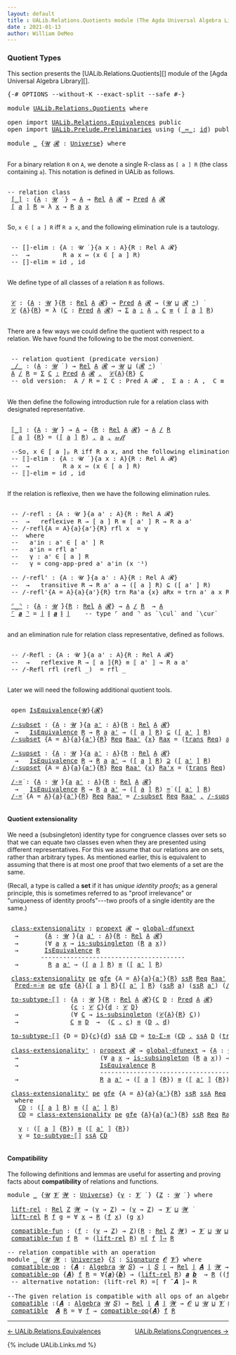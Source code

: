 ```yaml
---
layout: default
title : UALib.Relations.Quotients module (The Agda Universal Algebra Library)
date : 2021-01-13
author: William DeMeo
---
```


### <a id="quotient-types">Quotient Types</a>

This section presents the [UALib.Relations.Quotients][] module of the [Agda Universal Algebra Library][].

<pre class="Agda">
<a id="311" class="Symbol">{-#</a> <a id="315" class="Keyword">OPTIONS</a> <a id="323" class="Pragma">--without-K</a> <a id="335" class="Pragma">--exact-split</a> <a id="349" class="Pragma">--safe</a> <a id="356" class="Symbol">#-}</a>

<a id="361" class="Keyword">module</a> <a id="368" href="UALib.Relations.Quotients.html" class="Module">UALib.Relations.Quotients</a> <a id="394" class="Keyword">where</a>

<a id="401" class="Keyword">open</a> <a id="406" class="Keyword">import</a> <a id="413" href="UALib.Relations.Equivalences.html" class="Module">UALib.Relations.Equivalences</a> <a id="442" class="Keyword">public</a>
<a id="449" class="Keyword">open</a> <a id="454" class="Keyword">import</a> <a id="461" href="UALib.Prelude.Preliminaries.html" class="Module">UALib.Prelude.Preliminaries</a> <a id="489" class="Keyword">using</a> <a id="495" class="Symbol">(</a><a id="496" href="MGS-MLTT.html#7080" class="Function Operator">_⇔_</a><a id="499" class="Symbol">;</a> <a id="501" href="MGS-MLTT.html#3744" class="Function">id</a><a id="503" class="Symbol">)</a> <a id="505" class="Keyword">public</a>

<a id="513" class="Keyword">module</a> <a id="520" href="UALib.Relations.Quotients.html#520" class="Module">_</a> <a id="522" class="Symbol">{</a><a id="523" href="UALib.Relations.Quotients.html#523" class="Bound">𝓤</a> <a id="525" href="UALib.Relations.Quotients.html#525" class="Bound">𝓡</a> <a id="527" class="Symbol">:</a> <a id="529" href="universes.html#551" class="Postulate">Universe</a><a id="537" class="Symbol">}</a> <a id="539" class="Keyword">where</a>

</pre>

For a binary relation `R` on `A`, we denote a single R-class as `[ a ] R` (the class containing `a`). This notation is defined in UALib as follows.

<pre class="Agda">

<a id="721" class="Comment">-- relation class</a>
 <a id="740" href="UALib.Relations.Quotients.html#740" class="Function Operator">[_]</a> <a id="744" class="Symbol">:</a> <a id="746" class="Symbol">{</a><a id="747" href="UALib.Relations.Quotients.html#747" class="Bound">A</a> <a id="749" class="Symbol">:</a> <a id="751" href="UALib.Relations.Quotients.html#523" class="Bound">𝓤</a> <a id="753" href="universes.html#758" class="Function Operator">̇</a> <a id="755" class="Symbol">}</a> <a id="757" class="Symbol">→</a> <a id="759" href="UALib.Relations.Quotients.html#747" class="Bound">A</a> <a id="761" class="Symbol">→</a> <a id="763" href="UALib.Relations.Binary.html#1487" class="Function">Rel</a> <a id="767" href="UALib.Relations.Quotients.html#747" class="Bound">A</a> <a id="769" href="UALib.Relations.Quotients.html#525" class="Bound">𝓡</a> <a id="771" class="Symbol">→</a> <a id="773" href="UALib.Relations.Unary.html#1066" class="Function">Pred</a> <a id="778" href="UALib.Relations.Quotients.html#747" class="Bound">A</a> <a id="780" href="UALib.Relations.Quotients.html#525" class="Bound">𝓡</a>
 <a id="783" href="UALib.Relations.Quotients.html#740" class="Function Operator">[</a> <a id="785" href="UALib.Relations.Quotients.html#785" class="Bound">a</a> <a id="787" href="UALib.Relations.Quotients.html#740" class="Function Operator">]</a> <a id="789" href="UALib.Relations.Quotients.html#789" class="Bound">R</a> <a id="791" class="Symbol">=</a> <a id="793" class="Symbol">λ</a> <a id="795" href="UALib.Relations.Quotients.html#795" class="Bound">x</a> <a id="797" class="Symbol">→</a> <a id="799" href="UALib.Relations.Quotients.html#789" class="Bound">R</a> <a id="801" href="UALib.Relations.Quotients.html#785" class="Bound">a</a> <a id="803" href="UALib.Relations.Quotients.html#795" class="Bound">x</a>

</pre>

So, `x ∈ [ a ] R` iff `R a x`, and the following elimination rule is a tautology.

<pre class="Agda">

 <a id="916" class="Comment">-- []-elim : {A : 𝓤 ̇ }{a x : A}{R : Rel A 𝓡}</a>
 <a id="963" class="Comment">--  →         R a x ⇔ (x ∈ [ a ] R)</a>
 <a id="1000" class="Comment">-- []-elim = id , id</a>

</pre>

We define type of all classes of a relation `R` as follows.

<pre class="Agda">

 <a id="1110" href="UALib.Relations.Quotients.html#1110" class="Function">𝒞</a> <a id="1112" class="Symbol">:</a> <a id="1114" class="Symbol">{</a><a id="1115" href="UALib.Relations.Quotients.html#1115" class="Bound">A</a> <a id="1117" class="Symbol">:</a> <a id="1119" href="UALib.Relations.Quotients.html#523" class="Bound">𝓤</a> <a id="1121" href="universes.html#758" class="Function Operator">̇</a><a id="1122" class="Symbol">}{</a><a id="1124" href="UALib.Relations.Quotients.html#1124" class="Bound">R</a> <a id="1126" class="Symbol">:</a> <a id="1128" href="UALib.Relations.Binary.html#1487" class="Function">Rel</a> <a id="1132" href="UALib.Relations.Quotients.html#1115" class="Bound">A</a> <a id="1134" href="UALib.Relations.Quotients.html#525" class="Bound">𝓡</a><a id="1135" class="Symbol">}</a> <a id="1137" class="Symbol">→</a> <a id="1139" href="UALib.Relations.Unary.html#1066" class="Function">Pred</a> <a id="1144" href="UALib.Relations.Quotients.html#1115" class="Bound">A</a> <a id="1146" href="UALib.Relations.Quotients.html#525" class="Bound">𝓡</a> <a id="1148" class="Symbol">→</a> <a id="1150" class="Symbol">(</a><a id="1151" href="UALib.Relations.Quotients.html#523" class="Bound">𝓤</a> <a id="1153" href="Agda.Primitive.html#636" class="Primitive Operator">⊔</a> <a id="1155" href="UALib.Relations.Quotients.html#525" class="Bound">𝓡</a> <a id="1157" href="universes.html#527" class="Primitive Operator">⁺</a><a id="1158" class="Symbol">)</a> <a id="1160" href="universes.html#758" class="Function Operator">̇</a>
 <a id="1163" href="UALib.Relations.Quotients.html#1110" class="Function">𝒞</a> <a id="1165" class="Symbol">{</a><a id="1166" href="UALib.Relations.Quotients.html#1166" class="Bound">A</a><a id="1167" class="Symbol">}{</a><a id="1169" href="UALib.Relations.Quotients.html#1169" class="Bound">R</a><a id="1170" class="Symbol">}</a> <a id="1172" class="Symbol">=</a> <a id="1174" class="Symbol">λ</a> <a id="1176" class="Symbol">(</a><a id="1177" href="UALib.Relations.Quotients.html#1177" class="Bound">C</a> <a id="1179" class="Symbol">:</a> <a id="1181" href="UALib.Relations.Unary.html#1066" class="Function">Pred</a> <a id="1186" href="UALib.Relations.Quotients.html#1166" class="Bound">A</a> <a id="1188" href="UALib.Relations.Quotients.html#525" class="Bound">𝓡</a><a id="1189" class="Symbol">)</a> <a id="1191" class="Symbol">→</a> <a id="1193" href="MGS-MLTT.html#3074" class="Function">Σ</a> <a id="1195" href="UALib.Relations.Quotients.html#1195" class="Bound">a</a> <a id="1197" href="MGS-MLTT.html#3074" class="Function">꞉</a> <a id="1199" href="UALib.Relations.Quotients.html#1166" class="Bound">A</a> <a id="1201" href="MGS-MLTT.html#3074" class="Function">,</a> <a id="1203" href="UALib.Relations.Quotients.html#1177" class="Bound">C</a> <a id="1205" href="UALib.Prelude.Preliminaries.html#5654" class="Datatype Operator">≡</a> <a id="1207" class="Symbol">(</a> <a id="1209" href="UALib.Relations.Quotients.html#740" class="Function Operator">[</a> <a id="1211" href="UALib.Relations.Quotients.html#1195" class="Bound">a</a> <a id="1213" href="UALib.Relations.Quotients.html#740" class="Function Operator">]</a> <a id="1215" href="UALib.Relations.Quotients.html#1169" class="Bound">R</a><a id="1216" class="Symbol">)</a>

</pre>

There are a few ways we could define the quotient with respect to a relation. We have found the following to be the most convenient.

<pre class="Agda">

 <a id="1380" class="Comment">-- relation quotient (predicate version)</a>
 <a id="1422" href="UALib.Relations.Quotients.html#1422" class="Function Operator">_/_</a> <a id="1426" class="Symbol">:</a> <a id="1428" class="Symbol">(</a><a id="1429" href="UALib.Relations.Quotients.html#1429" class="Bound">A</a> <a id="1431" class="Symbol">:</a> <a id="1433" href="UALib.Relations.Quotients.html#523" class="Bound">𝓤</a> <a id="1435" href="universes.html#758" class="Function Operator">̇</a> <a id="1437" class="Symbol">)</a> <a id="1439" class="Symbol">→</a> <a id="1441" href="UALib.Relations.Binary.html#1487" class="Function">Rel</a> <a id="1445" href="UALib.Relations.Quotients.html#1429" class="Bound">A</a> <a id="1447" href="UALib.Relations.Quotients.html#525" class="Bound">𝓡</a> <a id="1449" class="Symbol">→</a> <a id="1451" href="UALib.Relations.Quotients.html#523" class="Bound">𝓤</a> <a id="1453" href="Agda.Primitive.html#636" class="Primitive Operator">⊔</a> <a id="1455" class="Symbol">(</a><a id="1456" href="UALib.Relations.Quotients.html#525" class="Bound">𝓡</a> <a id="1458" href="universes.html#527" class="Primitive Operator">⁺</a><a id="1459" class="Symbol">)</a> <a id="1461" href="universes.html#758" class="Function Operator">̇</a>
 <a id="1464" href="UALib.Relations.Quotients.html#1464" class="Bound">A</a> <a id="1466" href="UALib.Relations.Quotients.html#1422" class="Function Operator">/</a> <a id="1468" href="UALib.Relations.Quotients.html#1468" class="Bound">R</a> <a id="1470" class="Symbol">=</a> <a id="1472" href="MGS-MLTT.html#3074" class="Function">Σ</a> <a id="1474" href="UALib.Relations.Quotients.html#1474" class="Bound">C</a> <a id="1476" href="MGS-MLTT.html#3074" class="Function">꞉</a> <a id="1478" href="UALib.Relations.Unary.html#1066" class="Function">Pred</a> <a id="1483" href="UALib.Relations.Quotients.html#1464" class="Bound">A</a> <a id="1485" href="UALib.Relations.Quotients.html#525" class="Bound">𝓡</a> <a id="1487" href="MGS-MLTT.html#3074" class="Function">,</a>  <a id="1490" href="UALib.Relations.Quotients.html#1110" class="Function">𝒞</a><a id="1491" class="Symbol">{</a><a id="1492" href="UALib.Relations.Quotients.html#1464" class="Bound">A</a><a id="1493" class="Symbol">}{</a><a id="1495" href="UALib.Relations.Quotients.html#1468" class="Bound">R</a><a id="1496" class="Symbol">}</a> <a id="1498" href="UALib.Relations.Quotients.html#1474" class="Bound">C</a>
 <a id="1501" class="Comment">-- old version:  A / R = Σ C ꞉ Pred A 𝓡 ,  Σ a ꞉ A ,  C ≡ ( [ a ] R )</a>

</pre>

We then define the following introduction rule for a relation class with designated representative.

<pre class="Agda">

 <a id="1700" href="UALib.Relations.Quotients.html#1700" class="Function Operator">⟦_⟧</a> <a id="1704" class="Symbol">:</a> <a id="1706" class="Symbol">{</a><a id="1707" href="UALib.Relations.Quotients.html#1707" class="Bound">A</a> <a id="1709" class="Symbol">:</a> <a id="1711" href="UALib.Relations.Quotients.html#523" class="Bound">𝓤</a> <a id="1713" href="universes.html#758" class="Function Operator">̇</a><a id="1714" class="Symbol">}</a> <a id="1716" class="Symbol">→</a> <a id="1718" href="UALib.Relations.Quotients.html#1707" class="Bound">A</a> <a id="1720" class="Symbol">→</a> <a id="1722" class="Symbol">{</a><a id="1723" href="UALib.Relations.Quotients.html#1723" class="Bound">R</a> <a id="1725" class="Symbol">:</a> <a id="1727" href="UALib.Relations.Binary.html#1487" class="Function">Rel</a> <a id="1731" href="UALib.Relations.Quotients.html#1707" class="Bound">A</a> <a id="1733" href="UALib.Relations.Quotients.html#525" class="Bound">𝓡</a><a id="1734" class="Symbol">}</a> <a id="1736" class="Symbol">→</a> <a id="1738" href="UALib.Relations.Quotients.html#1707" class="Bound">A</a> <a id="1740" href="UALib.Relations.Quotients.html#1422" class="Function Operator">/</a> <a id="1742" href="UALib.Relations.Quotients.html#1723" class="Bound">R</a>
 <a id="1745" href="UALib.Relations.Quotients.html#1700" class="Function Operator">⟦</a> <a id="1747" href="UALib.Relations.Quotients.html#1747" class="Bound">a</a> <a id="1749" href="UALib.Relations.Quotients.html#1700" class="Function Operator">⟧</a> <a id="1751" class="Symbol">{</a><a id="1752" href="UALib.Relations.Quotients.html#1752" class="Bound">R</a><a id="1753" class="Symbol">}</a> <a id="1755" class="Symbol">=</a> <a id="1757" class="Symbol">(</a><a id="1758" href="UALib.Relations.Quotients.html#740" class="Function Operator">[</a> <a id="1760" href="UALib.Relations.Quotients.html#1747" class="Bound">a</a> <a id="1762" href="UALib.Relations.Quotients.html#740" class="Function Operator">]</a> <a id="1764" href="UALib.Relations.Quotients.html#1752" class="Bound">R</a><a id="1765" class="Symbol">)</a> <a id="1767" href="UALib.Prelude.Preliminaries.html#5763" class="InductiveConstructor Operator">,</a> <a id="1769" href="UALib.Relations.Quotients.html#1747" class="Bound">a</a> <a id="1771" href="UALib.Prelude.Preliminaries.html#5763" class="InductiveConstructor Operator">,</a> <a id="1773" href="MGS-MLTT.html#4221" class="InductiveConstructor">𝓇ℯ𝒻𝓁</a>

 <a id="1780" class="Comment">--So, x ∈ [ a ]ₚ R iff R a x, and the following elimination rule is a tautology.</a>
 <a id="1862" class="Comment">-- ⟦⟧-elim : {A : 𝓤 ̇ }{a x : A}{R : Rel A 𝓡}</a>
 <a id="1909" class="Comment">--  →         R a x ⇔ (x ∈ [ a ] R)</a>
 <a id="1946" class="Comment">-- ⟦⟧-elim = id , id</a>

</pre>

If the relation is reflexive, then we have the following elimination rules.

<pre class="Agda">

 <a id="2072" class="Comment">-- /-refl : {A : 𝓤 ̇}{a a&#39; : A}{R : Rel A 𝓡}</a>
 <a id="2118" class="Comment">--  →   reflexive R → [ a ] R ≡ [ a&#39; ] R → R a a&#39;</a>
 <a id="2169" class="Comment">-- /-refl{A = A}{a}{a&#39;}{R} rfl x  = γ</a>
 <a id="2208" class="Comment">--  where</a>
 <a id="2219" class="Comment">--   a&#39;in : a&#39; ∈ [ a&#39; ] R</a>
 <a id="2246" class="Comment">--   a&#39;in = rfl a&#39;</a>
 <a id="2266" class="Comment">--   γ : a&#39; ∈ [ a ] R</a>
 <a id="2289" class="Comment">--   γ = cong-app-pred a&#39; a&#39;in (x ⁻¹)</a>

 <a id="2329" class="Comment">-- /-refl&#39; : {A : 𝓤 ̇}{a a&#39; : A}{R : Rel A 𝓡}</a>
 <a id="2376" class="Comment">--  →   transitive R → R a&#39; a → ([ a ] R) ⊆ ([ a&#39; ] R)</a>
 <a id="2432" class="Comment">-- /-refl&#39;{A = A}{a}{a&#39;}{R} trn Ra&#39;a {x} aRx = trn a&#39; a x Ra&#39;a aRx</a>

 <a id="2501" href="UALib.Relations.Quotients.html#2501" class="Function Operator">⌜_⌝</a> <a id="2505" class="Symbol">:</a> <a id="2507" class="Symbol">{</a><a id="2508" href="UALib.Relations.Quotients.html#2508" class="Bound">A</a> <a id="2510" class="Symbol">:</a> <a id="2512" href="UALib.Relations.Quotients.html#523" class="Bound">𝓤</a> <a id="2514" href="universes.html#758" class="Function Operator">̇</a><a id="2515" class="Symbol">}{</a><a id="2517" href="UALib.Relations.Quotients.html#2517" class="Bound">R</a> <a id="2519" class="Symbol">:</a> <a id="2521" href="UALib.Relations.Binary.html#1487" class="Function">Rel</a> <a id="2525" href="UALib.Relations.Quotients.html#2508" class="Bound">A</a> <a id="2527" href="UALib.Relations.Quotients.html#525" class="Bound">𝓡</a><a id="2528" class="Symbol">}</a> <a id="2530" class="Symbol">→</a> <a id="2532" href="UALib.Relations.Quotients.html#2508" class="Bound">A</a> <a id="2534" href="UALib.Relations.Quotients.html#1422" class="Function Operator">/</a> <a id="2536" href="UALib.Relations.Quotients.html#2517" class="Bound">R</a>  <a id="2539" class="Symbol">→</a> <a id="2541" href="UALib.Relations.Quotients.html#2508" class="Bound">A</a>
 <a id="2544" href="UALib.Relations.Quotients.html#2501" class="Function Operator">⌜</a> <a id="2546" href="UALib.Relations.Quotients.html#2546" class="Bound">𝒂</a> <a id="2548" href="UALib.Relations.Quotients.html#2501" class="Function Operator">⌝</a> <a id="2550" class="Symbol">=</a> <a id="2552" href="UALib.Prelude.Preliminaries.html#10371" class="Function Operator">∣</a> <a id="2554" href="UALib.Prelude.Preliminaries.html#10452" class="Function Operator">∥</a> <a id="2556" href="UALib.Relations.Quotients.html#2546" class="Bound">𝒂</a> <a id="2558" href="UALib.Prelude.Preliminaries.html#10452" class="Function Operator">∥</a> <a id="2560" href="UALib.Prelude.Preliminaries.html#10371" class="Function Operator">∣</a>    <a id="2565" class="Comment">-- type ⌜ and ⌝ as `\cul` and `\cur`</a>

</pre>

and an elimination rule for relation class representative, defined as follows.

<pre class="Agda">

 <a id="2710" class="Comment">-- /-Refl : {A : 𝓤 ̇}{a a&#39; : A}{R : Rel A 𝓡}</a>
 <a id="2756" class="Comment">--  →   reflexive R → ⟦ a ⟧{R} ≡ ⟦ a&#39; ⟧ → R a a&#39;</a>
 <a id="2806" class="Comment">-- /-Refl rfl (refl _)  = rfl _</a>

</pre>

Later we will need the following additional quotient tools.

<pre class="Agda">

 <a id="2927" class="Keyword">open</a> <a id="2932" href="UALib.Relations.Equivalences.html#668" class="Module">IsEquivalence</a><a id="2945" class="Symbol">{</a><a id="2946" href="UALib.Relations.Quotients.html#523" class="Bound">𝓤</a><a id="2947" class="Symbol">}{</a><a id="2949" href="UALib.Relations.Quotients.html#525" class="Bound">𝓡</a><a id="2950" class="Symbol">}</a>

 <a id="2954" href="UALib.Relations.Quotients.html#2954" class="Function">/-subset</a> <a id="2963" class="Symbol">:</a> <a id="2965" class="Symbol">{</a><a id="2966" href="UALib.Relations.Quotients.html#2966" class="Bound">A</a> <a id="2968" class="Symbol">:</a> <a id="2970" href="UALib.Relations.Quotients.html#523" class="Bound">𝓤</a> <a id="2972" href="universes.html#758" class="Function Operator">̇</a><a id="2973" class="Symbol">}{</a><a id="2975" href="UALib.Relations.Quotients.html#2975" class="Bound">a</a> <a id="2977" href="UALib.Relations.Quotients.html#2977" class="Bound">a&#39;</a> <a id="2980" class="Symbol">:</a> <a id="2982" href="UALib.Relations.Quotients.html#2966" class="Bound">A</a><a id="2983" class="Symbol">}{</a><a id="2985" href="UALib.Relations.Quotients.html#2985" class="Bound">R</a> <a id="2987" class="Symbol">:</a> <a id="2989" href="UALib.Relations.Binary.html#1487" class="Function">Rel</a> <a id="2993" href="UALib.Relations.Quotients.html#2966" class="Bound">A</a> <a id="2995" href="UALib.Relations.Quotients.html#525" class="Bound">𝓡</a><a id="2996" class="Symbol">}</a>
  <a id="3000" class="Symbol">→</a>   <a id="3004" href="UALib.Relations.Equivalences.html#668" class="Record">IsEquivalence</a> <a id="3018" href="UALib.Relations.Quotients.html#2985" class="Bound">R</a> <a id="3020" class="Symbol">→</a> <a id="3022" href="UALib.Relations.Quotients.html#2985" class="Bound">R</a> <a id="3024" href="UALib.Relations.Quotients.html#2975" class="Bound">a</a> <a id="3026" href="UALib.Relations.Quotients.html#2977" class="Bound">a&#39;</a> <a id="3029" class="Symbol">→</a> <a id="3031" class="Symbol">(</a><a id="3032" href="UALib.Relations.Quotients.html#740" class="Function Operator">[</a> <a id="3034" href="UALib.Relations.Quotients.html#2975" class="Bound">a</a> <a id="3036" href="UALib.Relations.Quotients.html#740" class="Function Operator">]</a> <a id="3038" href="UALib.Relations.Quotients.html#2985" class="Bound">R</a><a id="3039" class="Symbol">)</a> <a id="3041" href="UALib.Relations.Unary.html#2949" class="Function Operator">⊆</a> <a id="3043" class="Symbol">(</a><a id="3044" href="UALib.Relations.Quotients.html#740" class="Function Operator">[</a> <a id="3046" href="UALib.Relations.Quotients.html#2977" class="Bound">a&#39;</a> <a id="3049" href="UALib.Relations.Quotients.html#740" class="Function Operator">]</a> <a id="3051" href="UALib.Relations.Quotients.html#2985" class="Bound">R</a><a id="3052" class="Symbol">)</a>
 <a id="3055" href="UALib.Relations.Quotients.html#2954" class="Function">/-subset</a> <a id="3064" class="Symbol">{</a><a id="3065" class="Argument">A</a> <a id="3067" class="Symbol">=</a> <a id="3069" href="UALib.Relations.Quotients.html#3069" class="Bound">A</a><a id="3070" class="Symbol">}{</a><a id="3072" href="UALib.Relations.Quotients.html#3072" class="Bound">a</a><a id="3073" class="Symbol">}{</a><a id="3075" href="UALib.Relations.Quotients.html#3075" class="Bound">a&#39;</a><a id="3077" class="Symbol">}{</a><a id="3079" href="UALib.Relations.Quotients.html#3079" class="Bound">R</a><a id="3080" class="Symbol">}</a> <a id="3082" href="UALib.Relations.Quotients.html#3082" class="Bound">Req</a> <a id="3086" href="UALib.Relations.Quotients.html#3086" class="Bound">Raa&#39;</a> <a id="3091" class="Symbol">{</a><a id="3092" href="UALib.Relations.Quotients.html#3092" class="Bound">x</a><a id="3093" class="Symbol">}</a> <a id="3095" href="UALib.Relations.Quotients.html#3095" class="Bound">Rax</a> <a id="3099" class="Symbol">=</a> <a id="3101" class="Symbol">(</a><a id="3102" href="UALib.Relations.Equivalences.html#786" class="Field">trans</a> <a id="3108" href="UALib.Relations.Quotients.html#3082" class="Bound">Req</a><a id="3111" class="Symbol">)</a> <a id="3113" href="UALib.Relations.Quotients.html#3075" class="Bound">a&#39;</a> <a id="3116" href="UALib.Relations.Quotients.html#3072" class="Bound">a</a> <a id="3118" href="UALib.Relations.Quotients.html#3092" class="Bound">x</a> <a id="3120" class="Symbol">(</a><a id="3121" href="UALib.Relations.Equivalences.html#761" class="Field">sym</a> <a id="3125" href="UALib.Relations.Quotients.html#3082" class="Bound">Req</a> <a id="3129" href="UALib.Relations.Quotients.html#3072" class="Bound">a</a> <a id="3131" href="UALib.Relations.Quotients.html#3075" class="Bound">a&#39;</a> <a id="3134" href="UALib.Relations.Quotients.html#3086" class="Bound">Raa&#39;</a><a id="3138" class="Symbol">)</a> <a id="3140" href="UALib.Relations.Quotients.html#3095" class="Bound">Rax</a>

 <a id="3146" href="UALib.Relations.Quotients.html#3146" class="Function">/-supset</a> <a id="3155" class="Symbol">:</a> <a id="3157" class="Symbol">{</a><a id="3158" href="UALib.Relations.Quotients.html#3158" class="Bound">A</a> <a id="3160" class="Symbol">:</a> <a id="3162" href="UALib.Relations.Quotients.html#523" class="Bound">𝓤</a> <a id="3164" href="universes.html#758" class="Function Operator">̇</a><a id="3165" class="Symbol">}{</a><a id="3167" href="UALib.Relations.Quotients.html#3167" class="Bound">a</a> <a id="3169" href="UALib.Relations.Quotients.html#3169" class="Bound">a&#39;</a> <a id="3172" class="Symbol">:</a> <a id="3174" href="UALib.Relations.Quotients.html#3158" class="Bound">A</a><a id="3175" class="Symbol">}{</a><a id="3177" href="UALib.Relations.Quotients.html#3177" class="Bound">R</a> <a id="3179" class="Symbol">:</a> <a id="3181" href="UALib.Relations.Binary.html#1487" class="Function">Rel</a> <a id="3185" href="UALib.Relations.Quotients.html#3158" class="Bound">A</a> <a id="3187" href="UALib.Relations.Quotients.html#525" class="Bound">𝓡</a><a id="3188" class="Symbol">}</a>
  <a id="3192" class="Symbol">→</a>   <a id="3196" href="UALib.Relations.Equivalences.html#668" class="Record">IsEquivalence</a> <a id="3210" href="UALib.Relations.Quotients.html#3177" class="Bound">R</a> <a id="3212" class="Symbol">→</a> <a id="3214" href="UALib.Relations.Quotients.html#3177" class="Bound">R</a> <a id="3216" href="UALib.Relations.Quotients.html#3167" class="Bound">a</a> <a id="3218" href="UALib.Relations.Quotients.html#3169" class="Bound">a&#39;</a> <a id="3221" class="Symbol">→</a> <a id="3223" class="Symbol">(</a><a id="3224" href="UALib.Relations.Quotients.html#740" class="Function Operator">[</a> <a id="3226" href="UALib.Relations.Quotients.html#3167" class="Bound">a</a> <a id="3228" href="UALib.Relations.Quotients.html#740" class="Function Operator">]</a> <a id="3230" href="UALib.Relations.Quotients.html#3177" class="Bound">R</a><a id="3231" class="Symbol">)</a> <a id="3233" href="UALib.Relations.Unary.html#3051" class="Function Operator">⊇</a> <a id="3235" class="Symbol">(</a><a id="3236" href="UALib.Relations.Quotients.html#740" class="Function Operator">[</a> <a id="3238" href="UALib.Relations.Quotients.html#3169" class="Bound">a&#39;</a> <a id="3241" href="UALib.Relations.Quotients.html#740" class="Function Operator">]</a> <a id="3243" href="UALib.Relations.Quotients.html#3177" class="Bound">R</a><a id="3244" class="Symbol">)</a>
 <a id="3247" href="UALib.Relations.Quotients.html#3146" class="Function">/-supset</a> <a id="3256" class="Symbol">{</a><a id="3257" class="Argument">A</a> <a id="3259" class="Symbol">=</a> <a id="3261" href="UALib.Relations.Quotients.html#3261" class="Bound">A</a><a id="3262" class="Symbol">}{</a><a id="3264" href="UALib.Relations.Quotients.html#3264" class="Bound">a</a><a id="3265" class="Symbol">}{</a><a id="3267" href="UALib.Relations.Quotients.html#3267" class="Bound">a&#39;</a><a id="3269" class="Symbol">}{</a><a id="3271" href="UALib.Relations.Quotients.html#3271" class="Bound">R</a><a id="3272" class="Symbol">}</a> <a id="3274" href="UALib.Relations.Quotients.html#3274" class="Bound">Req</a> <a id="3278" href="UALib.Relations.Quotients.html#3278" class="Bound">Raa&#39;</a> <a id="3283" class="Symbol">{</a><a id="3284" href="UALib.Relations.Quotients.html#3284" class="Bound">x</a><a id="3285" class="Symbol">}</a> <a id="3287" href="UALib.Relations.Quotients.html#3287" class="Bound">Ra&#39;x</a> <a id="3292" class="Symbol">=</a> <a id="3294" class="Symbol">(</a><a id="3295" href="UALib.Relations.Equivalences.html#786" class="Field">trans</a> <a id="3301" href="UALib.Relations.Quotients.html#3274" class="Bound">Req</a><a id="3304" class="Symbol">)</a> <a id="3306" href="UALib.Relations.Quotients.html#3264" class="Bound">a</a> <a id="3308" href="UALib.Relations.Quotients.html#3267" class="Bound">a&#39;</a> <a id="3311" href="UALib.Relations.Quotients.html#3284" class="Bound">x</a> <a id="3313" href="UALib.Relations.Quotients.html#3278" class="Bound">Raa&#39;</a> <a id="3318" href="UALib.Relations.Quotients.html#3287" class="Bound">Ra&#39;x</a>

 <a id="3325" href="UALib.Relations.Quotients.html#3325" class="Function">/-=̇</a> <a id="3330" class="Symbol">:</a> <a id="3332" class="Symbol">{</a><a id="3333" href="UALib.Relations.Quotients.html#3333" class="Bound">A</a> <a id="3335" class="Symbol">:</a> <a id="3337" href="UALib.Relations.Quotients.html#523" class="Bound">𝓤</a> <a id="3339" href="universes.html#758" class="Function Operator">̇</a><a id="3340" class="Symbol">}{</a><a id="3342" href="UALib.Relations.Quotients.html#3342" class="Bound">a</a> <a id="3344" href="UALib.Relations.Quotients.html#3344" class="Bound">a&#39;</a> <a id="3347" class="Symbol">:</a> <a id="3349" href="UALib.Relations.Quotients.html#3333" class="Bound">A</a><a id="3350" class="Symbol">}{</a><a id="3352" href="UALib.Relations.Quotients.html#3352" class="Bound">R</a> <a id="3354" class="Symbol">:</a> <a id="3356" href="UALib.Relations.Binary.html#1487" class="Function">Rel</a> <a id="3360" href="UALib.Relations.Quotients.html#3333" class="Bound">A</a> <a id="3362" href="UALib.Relations.Quotients.html#525" class="Bound">𝓡</a><a id="3363" class="Symbol">}</a>
  <a id="3367" class="Symbol">→</a>   <a id="3371" href="UALib.Relations.Equivalences.html#668" class="Record">IsEquivalence</a> <a id="3385" href="UALib.Relations.Quotients.html#3352" class="Bound">R</a> <a id="3387" class="Symbol">→</a> <a id="3389" href="UALib.Relations.Quotients.html#3352" class="Bound">R</a> <a id="3391" href="UALib.Relations.Quotients.html#3342" class="Bound">a</a> <a id="3393" href="UALib.Relations.Quotients.html#3344" class="Bound">a&#39;</a> <a id="3396" class="Symbol">→</a> <a id="3398" class="Symbol">(</a><a id="3399" href="UALib.Relations.Quotients.html#740" class="Function Operator">[</a> <a id="3401" href="UALib.Relations.Quotients.html#3342" class="Bound">a</a> <a id="3403" href="UALib.Relations.Quotients.html#740" class="Function Operator">]</a> <a id="3405" href="UALib.Relations.Quotients.html#3352" class="Bound">R</a><a id="3406" class="Symbol">)</a> <a id="3408" href="UALib.Relations.Unary.html#3633" class="Function Operator">=̇</a> <a id="3411" class="Symbol">(</a><a id="3412" href="UALib.Relations.Quotients.html#740" class="Function Operator">[</a> <a id="3414" href="UALib.Relations.Quotients.html#3344" class="Bound">a&#39;</a> <a id="3417" href="UALib.Relations.Quotients.html#740" class="Function Operator">]</a> <a id="3419" href="UALib.Relations.Quotients.html#3352" class="Bound">R</a><a id="3420" class="Symbol">)</a>
 <a id="3423" href="UALib.Relations.Quotients.html#3325" class="Function">/-=̇</a> <a id="3428" class="Symbol">{</a><a id="3429" class="Argument">A</a> <a id="3431" class="Symbol">=</a> <a id="3433" href="UALib.Relations.Quotients.html#3433" class="Bound">A</a><a id="3434" class="Symbol">}{</a><a id="3436" href="UALib.Relations.Quotients.html#3436" class="Bound">a</a><a id="3437" class="Symbol">}{</a><a id="3439" href="UALib.Relations.Quotients.html#3439" class="Bound">a&#39;</a><a id="3441" class="Symbol">}{</a><a id="3443" href="UALib.Relations.Quotients.html#3443" class="Bound">R</a><a id="3444" class="Symbol">}</a> <a id="3446" href="UALib.Relations.Quotients.html#3446" class="Bound">Req</a> <a id="3450" href="UALib.Relations.Quotients.html#3450" class="Bound">Raa&#39;</a> <a id="3455" class="Symbol">=</a> <a id="3457" href="UALib.Relations.Quotients.html#2954" class="Function">/-subset</a> <a id="3466" href="UALib.Relations.Quotients.html#3446" class="Bound">Req</a> <a id="3470" href="UALib.Relations.Quotients.html#3450" class="Bound">Raa&#39;</a> <a id="3475" href="UALib.Prelude.Preliminaries.html#5763" class="InductiveConstructor Operator">,</a> <a id="3477" href="UALib.Relations.Quotients.html#3146" class="Function">/-supset</a> <a id="3486" href="UALib.Relations.Quotients.html#3446" class="Bound">Req</a> <a id="3490" href="UALib.Relations.Quotients.html#3450" class="Bound">Raa&#39;</a>

</pre>

#### Quotient extensionality

We need a (subsingleton) identity type for congruence classes over sets so that we can equate two classes even when they are presented using different representatives.  For this we assume that our relations are on sets, rather than arbitrary types.  As mentioned earlier, this is equivalent to assuming that there is at most one proof that two elements of a set are the same.

(Recall, a type is called a **set** if it has *unique identity proofs*; as a general principle, this is sometimes referred to as "proof irrelevance" or "uniqueness of identity proofs"---two proofs of a single identity are the same.)

<pre class="Agda">

 <a id="4164" href="UALib.Relations.Quotients.html#4164" class="Function">class-extensionality</a> <a id="4185" class="Symbol">:</a> <a id="4187" href="MGS-Powerset.html#382" class="Function">propext</a> <a id="4195" href="UALib.Relations.Quotients.html#525" class="Bound">𝓡</a> <a id="4197" class="Symbol">→</a> <a id="4199" href="MGS-Subsingleton-Theorems.html#3468" class="Function">global-dfunext</a>
  <a id="4216" class="Symbol">→</a>       <a id="4224" class="Symbol">{</a><a id="4225" href="UALib.Relations.Quotients.html#4225" class="Bound">A</a> <a id="4227" class="Symbol">:</a> <a id="4229" href="UALib.Relations.Quotients.html#523" class="Bound">𝓤</a> <a id="4231" href="universes.html#758" class="Function Operator">̇</a><a id="4232" class="Symbol">}{</a><a id="4234" href="UALib.Relations.Quotients.html#4234" class="Bound">a</a> <a id="4236" href="UALib.Relations.Quotients.html#4236" class="Bound">a&#39;</a> <a id="4239" class="Symbol">:</a> <a id="4241" href="UALib.Relations.Quotients.html#4225" class="Bound">A</a><a id="4242" class="Symbol">}{</a><a id="4244" href="UALib.Relations.Quotients.html#4244" class="Bound">R</a> <a id="4246" class="Symbol">:</a> <a id="4248" href="UALib.Relations.Binary.html#1487" class="Function">Rel</a> <a id="4252" href="UALib.Relations.Quotients.html#4225" class="Bound">A</a> <a id="4254" href="UALib.Relations.Quotients.html#525" class="Bound">𝓡</a><a id="4255" class="Symbol">}</a>
  <a id="4259" class="Symbol">→</a>       <a id="4267" class="Symbol">(∀</a> <a id="4270" href="UALib.Relations.Quotients.html#4270" class="Bound">a</a> <a id="4272" href="UALib.Relations.Quotients.html#4272" class="Bound">x</a> <a id="4274" class="Symbol">→</a> <a id="4276" href="MGS-Basic-UF.html#743" class="Function">is-subsingleton</a> <a id="4292" class="Symbol">(</a><a id="4293" href="UALib.Relations.Quotients.html#4244" class="Bound">R</a> <a id="4295" href="UALib.Relations.Quotients.html#4270" class="Bound">a</a> <a id="4297" href="UALib.Relations.Quotients.html#4272" class="Bound">x</a><a id="4298" class="Symbol">))</a>
  <a id="4303" class="Symbol">→</a>       <a id="4311" href="UALib.Relations.Equivalences.html#668" class="Record">IsEquivalence</a> <a id="4325" href="UALib.Relations.Quotients.html#4244" class="Bound">R</a>
         <a id="4336" class="Comment">---------------------------------------</a>
  <a id="4378" class="Symbol">→</a>        <a id="4387" href="UALib.Relations.Quotients.html#4244" class="Bound">R</a> <a id="4389" href="UALib.Relations.Quotients.html#4234" class="Bound">a</a> <a id="4391" href="UALib.Relations.Quotients.html#4236" class="Bound">a&#39;</a> <a id="4394" class="Symbol">→</a> <a id="4396" class="Symbol">(</a><a id="4397" href="UALib.Relations.Quotients.html#740" class="Function Operator">[</a> <a id="4399" href="UALib.Relations.Quotients.html#4234" class="Bound">a</a> <a id="4401" href="UALib.Relations.Quotients.html#740" class="Function Operator">]</a> <a id="4403" href="UALib.Relations.Quotients.html#4244" class="Bound">R</a><a id="4404" class="Symbol">)</a> <a id="4406" href="UALib.Prelude.Preliminaries.html#5654" class="Datatype Operator">≡</a> <a id="4408" class="Symbol">(</a><a id="4409" href="UALib.Relations.Quotients.html#740" class="Function Operator">[</a> <a id="4411" href="UALib.Relations.Quotients.html#4236" class="Bound">a&#39;</a> <a id="4414" href="UALib.Relations.Quotients.html#740" class="Function Operator">]</a> <a id="4416" href="UALib.Relations.Quotients.html#4244" class="Bound">R</a><a id="4417" class="Symbol">)</a>

 <a id="4421" href="UALib.Relations.Quotients.html#4164" class="Function">class-extensionality</a> <a id="4442" href="UALib.Relations.Quotients.html#4442" class="Bound">pe</a> <a id="4445" href="UALib.Relations.Quotients.html#4445" class="Bound">gfe</a> <a id="4449" class="Symbol">{</a><a id="4450" class="Argument">A</a> <a id="4452" class="Symbol">=</a> <a id="4454" href="UALib.Relations.Quotients.html#4454" class="Bound">A</a><a id="4455" class="Symbol">}{</a><a id="4457" href="UALib.Relations.Quotients.html#4457" class="Bound">a</a><a id="4458" class="Symbol">}{</a><a id="4460" href="UALib.Relations.Quotients.html#4460" class="Bound">a&#39;</a><a id="4462" class="Symbol">}{</a><a id="4464" href="UALib.Relations.Quotients.html#4464" class="Bound">R</a><a id="4465" class="Symbol">}</a> <a id="4467" href="UALib.Relations.Quotients.html#4467" class="Bound">ssR</a> <a id="4471" href="UALib.Relations.Quotients.html#4471" class="Bound">Req</a> <a id="4475" href="UALib.Relations.Quotients.html#4475" class="Bound">Raa&#39;</a> <a id="4480" class="Symbol">=</a>
  <a id="4484" href="UALib.Relations.Unary.html#4485" class="Function">Pred-=̇-≡</a> <a id="4494" href="UALib.Relations.Quotients.html#4442" class="Bound">pe</a> <a id="4497" href="UALib.Relations.Quotients.html#4445" class="Bound">gfe</a> <a id="4501" class="Symbol">{</a><a id="4502" href="UALib.Relations.Quotients.html#4454" class="Bound">A</a><a id="4503" class="Symbol">}{</a><a id="4505" href="UALib.Relations.Quotients.html#740" class="Function Operator">[</a> <a id="4507" href="UALib.Relations.Quotients.html#4457" class="Bound">a</a> <a id="4509" href="UALib.Relations.Quotients.html#740" class="Function Operator">]</a> <a id="4511" href="UALib.Relations.Quotients.html#4464" class="Bound">R</a><a id="4512" class="Symbol">}{</a><a id="4514" href="UALib.Relations.Quotients.html#740" class="Function Operator">[</a> <a id="4516" href="UALib.Relations.Quotients.html#4460" class="Bound">a&#39;</a> <a id="4519" href="UALib.Relations.Quotients.html#740" class="Function Operator">]</a> <a id="4521" href="UALib.Relations.Quotients.html#4464" class="Bound">R</a><a id="4522" class="Symbol">}</a> <a id="4524" class="Symbol">(</a><a id="4525" href="UALib.Relations.Quotients.html#4467" class="Bound">ssR</a> <a id="4529" href="UALib.Relations.Quotients.html#4457" class="Bound">a</a><a id="4530" class="Symbol">)</a> <a id="4532" class="Symbol">(</a><a id="4533" href="UALib.Relations.Quotients.html#4467" class="Bound">ssR</a> <a id="4537" href="UALib.Relations.Quotients.html#4460" class="Bound">a&#39;</a><a id="4539" class="Symbol">)</a> <a id="4541" class="Symbol">(</a><a id="4542" href="UALib.Relations.Quotients.html#3325" class="Function">/-=̇</a> <a id="4547" href="UALib.Relations.Quotients.html#4471" class="Bound">Req</a> <a id="4551" href="UALib.Relations.Quotients.html#4475" class="Bound">Raa&#39;</a><a id="4555" class="Symbol">)</a>

 <a id="4559" href="UALib.Relations.Quotients.html#4559" class="Function">to-subtype-⟦⟧</a> <a id="4573" class="Symbol">:</a> <a id="4575" class="Symbol">{</a><a id="4576" href="UALib.Relations.Quotients.html#4576" class="Bound">A</a> <a id="4578" class="Symbol">:</a> <a id="4580" href="UALib.Relations.Quotients.html#523" class="Bound">𝓤</a> <a id="4582" href="universes.html#758" class="Function Operator">̇</a><a id="4583" class="Symbol">}{</a><a id="4585" href="UALib.Relations.Quotients.html#4585" class="Bound">R</a> <a id="4587" class="Symbol">:</a> <a id="4589" href="UALib.Relations.Binary.html#1487" class="Function">Rel</a> <a id="4593" href="UALib.Relations.Quotients.html#4576" class="Bound">A</a> <a id="4595" href="UALib.Relations.Quotients.html#525" class="Bound">𝓡</a><a id="4596" class="Symbol">}{</a><a id="4598" href="UALib.Relations.Quotients.html#4598" class="Bound">C</a> <a id="4600" href="UALib.Relations.Quotients.html#4600" class="Bound">D</a> <a id="4602" class="Symbol">:</a> <a id="4604" href="UALib.Relations.Unary.html#1066" class="Function">Pred</a> <a id="4609" href="UALib.Relations.Quotients.html#4576" class="Bound">A</a> <a id="4611" href="UALib.Relations.Quotients.html#525" class="Bound">𝓡</a><a id="4612" class="Symbol">}</a>
                 <a id="4631" class="Symbol">{</a><a id="4632" href="UALib.Relations.Quotients.html#4632" class="Bound">c</a> <a id="4634" class="Symbol">:</a> <a id="4636" href="UALib.Relations.Quotients.html#1110" class="Function">𝒞</a> <a id="4638" href="UALib.Relations.Quotients.html#4598" class="Bound">C</a><a id="4639" class="Symbol">}{</a><a id="4641" href="UALib.Relations.Quotients.html#4641" class="Bound">d</a> <a id="4643" class="Symbol">:</a> <a id="4645" href="UALib.Relations.Quotients.html#1110" class="Function">𝒞</a> <a id="4647" href="UALib.Relations.Quotients.html#4600" class="Bound">D</a><a id="4648" class="Symbol">}</a>
  <a id="4652" class="Symbol">→</a>              <a id="4667" class="Symbol">(∀</a> <a id="4670" href="UALib.Relations.Quotients.html#4670" class="Bound">C</a> <a id="4672" class="Symbol">→</a> <a id="4674" href="MGS-Basic-UF.html#743" class="Function">is-subsingleton</a> <a id="4690" class="Symbol">(</a><a id="4691" href="UALib.Relations.Quotients.html#1110" class="Function">𝒞</a><a id="4692" class="Symbol">{</a><a id="4693" href="UALib.Relations.Quotients.html#4576" class="Bound">A</a><a id="4694" class="Symbol">}{</a><a id="4696" href="UALib.Relations.Quotients.html#4585" class="Bound">R</a><a id="4697" class="Symbol">}</a> <a id="4699" href="UALib.Relations.Quotients.html#4670" class="Bound">C</a><a id="4700" class="Symbol">))</a>
  <a id="4705" class="Symbol">→</a>              <a id="4720" href="UALib.Relations.Quotients.html#4598" class="Bound">C</a> <a id="4722" href="UALib.Prelude.Preliminaries.html#5654" class="Datatype Operator">≡</a> <a id="4724" href="UALib.Relations.Quotients.html#4600" class="Bound">D</a>  <a id="4727" class="Symbol">→</a>  <a id="4730" class="Symbol">(</a><a id="4731" href="UALib.Relations.Quotients.html#4598" class="Bound">C</a> <a id="4733" href="UALib.Prelude.Preliminaries.html#5763" class="InductiveConstructor Operator">,</a> <a id="4735" href="UALib.Relations.Quotients.html#4632" class="Bound">c</a><a id="4736" class="Symbol">)</a> <a id="4738" href="UALib.Prelude.Preliminaries.html#5654" class="Datatype Operator">≡</a> <a id="4740" class="Symbol">(</a><a id="4741" href="UALib.Relations.Quotients.html#4600" class="Bound">D</a> <a id="4743" href="UALib.Prelude.Preliminaries.html#5763" class="InductiveConstructor Operator">,</a> <a id="4745" href="UALib.Relations.Quotients.html#4641" class="Bound">d</a><a id="4746" class="Symbol">)</a>

 <a id="4750" href="UALib.Relations.Quotients.html#4559" class="Function">to-subtype-⟦⟧</a> <a id="4764" class="Symbol">{</a><a id="4765" class="Argument">D</a> <a id="4767" class="Symbol">=</a> <a id="4769" href="UALib.Relations.Quotients.html#4769" class="Bound">D</a><a id="4770" class="Symbol">}{</a><a id="4772" href="UALib.Relations.Quotients.html#4772" class="Bound">c</a><a id="4773" class="Symbol">}{</a><a id="4775" href="UALib.Relations.Quotients.html#4775" class="Bound">d</a><a id="4776" class="Symbol">}</a> <a id="4778" href="UALib.Relations.Quotients.html#4778" class="Bound">ssA</a> <a id="4782" href="UALib.Relations.Quotients.html#4782" class="Bound">CD</a> <a id="4785" class="Symbol">=</a> <a id="4787" href="MGS-Basic-UF.html#7284" class="Function">to-Σ-≡</a> <a id="4794" class="Symbol">(</a><a id="4795" href="UALib.Relations.Quotients.html#4782" class="Bound">CD</a> <a id="4798" href="UALib.Prelude.Preliminaries.html#5763" class="InductiveConstructor Operator">,</a> <a id="4800" href="UALib.Relations.Quotients.html#4778" class="Bound">ssA</a> <a id="4804" href="UALib.Relations.Quotients.html#4769" class="Bound">D</a> <a id="4806" class="Symbol">(</a><a id="4807" href="MGS-MLTT.html#4946" class="Function">transport</a> <a id="4817" href="UALib.Relations.Quotients.html#1110" class="Function">𝒞</a> <a id="4819" href="UALib.Relations.Quotients.html#4782" class="Bound">CD</a> <a id="4822" href="UALib.Relations.Quotients.html#4772" class="Bound">c</a><a id="4823" class="Symbol">)</a> <a id="4825" href="UALib.Relations.Quotients.html#4775" class="Bound">d</a><a id="4826" class="Symbol">)</a>

 <a id="4830" href="UALib.Relations.Quotients.html#4830" class="Function">class-extensionality&#39;</a> <a id="4852" class="Symbol">:</a> <a id="4854" href="MGS-Powerset.html#382" class="Function">propext</a> <a id="4862" href="UALib.Relations.Quotients.html#525" class="Bound">𝓡</a> <a id="4864" class="Symbol">→</a> <a id="4866" href="MGS-Subsingleton-Theorems.html#3468" class="Function">global-dfunext</a> <a id="4881" class="Symbol">→</a> <a id="4883" class="Symbol">{</a><a id="4884" href="UALib.Relations.Quotients.html#4884" class="Bound">A</a> <a id="4886" class="Symbol">:</a> <a id="4888" href="UALib.Relations.Quotients.html#523" class="Bound">𝓤</a> <a id="4890" href="universes.html#758" class="Function Operator">̇</a><a id="4891" class="Symbol">}{</a><a id="4893" href="UALib.Relations.Quotients.html#4893" class="Bound">a</a> <a id="4895" href="UALib.Relations.Quotients.html#4895" class="Bound">a&#39;</a> <a id="4898" class="Symbol">:</a> <a id="4900" href="UALib.Relations.Quotients.html#4884" class="Bound">A</a><a id="4901" class="Symbol">}{</a><a id="4903" href="UALib.Relations.Quotients.html#4903" class="Bound">R</a> <a id="4905" class="Symbol">:</a> <a id="4907" href="UALib.Relations.Binary.html#1487" class="Function">Rel</a> <a id="4911" href="UALib.Relations.Quotients.html#4884" class="Bound">A</a> <a id="4913" href="UALib.Relations.Quotients.html#525" class="Bound">𝓡</a><a id="4914" class="Symbol">}</a>
  <a id="4918" class="Symbol">→</a>                      <a id="4941" class="Symbol">(∀</a> <a id="4944" href="UALib.Relations.Quotients.html#4944" class="Bound">a</a> <a id="4946" href="UALib.Relations.Quotients.html#4946" class="Bound">x</a> <a id="4948" class="Symbol">→</a> <a id="4950" href="MGS-Basic-UF.html#743" class="Function">is-subsingleton</a> <a id="4966" class="Symbol">(</a><a id="4967" href="UALib.Relations.Quotients.html#4903" class="Bound">R</a> <a id="4969" href="UALib.Relations.Quotients.html#4944" class="Bound">a</a> <a id="4971" href="UALib.Relations.Quotients.html#4946" class="Bound">x</a><a id="4972" class="Symbol">))</a> <a id="4975" class="Symbol">→</a> <a id="4977" class="Symbol">(∀</a> <a id="4980" href="UALib.Relations.Quotients.html#4980" class="Bound">C</a> <a id="4982" class="Symbol">→</a> <a id="4984" href="MGS-Basic-UF.html#743" class="Function">is-subsingleton</a> <a id="5000" class="Symbol">(</a><a id="5001" href="UALib.Relations.Quotients.html#1110" class="Function">𝒞</a> <a id="5003" href="UALib.Relations.Quotients.html#4980" class="Bound">C</a><a id="5004" class="Symbol">))</a>
  <a id="5009" class="Symbol">→</a>                      <a id="5032" href="UALib.Relations.Equivalences.html#668" class="Record">IsEquivalence</a> <a id="5046" href="UALib.Relations.Quotients.html#4903" class="Bound">R</a>
                         <a id="5073" class="Comment">-----------------------------------</a>
  <a id="5111" class="Symbol">→</a>                      <a id="5134" href="UALib.Relations.Quotients.html#4903" class="Bound">R</a> <a id="5136" href="UALib.Relations.Quotients.html#4893" class="Bound">a</a> <a id="5138" href="UALib.Relations.Quotients.html#4895" class="Bound">a&#39;</a> <a id="5141" class="Symbol">→</a> <a id="5143" class="Symbol">(</a><a id="5144" href="UALib.Relations.Quotients.html#1700" class="Function Operator">⟦</a> <a id="5146" href="UALib.Relations.Quotients.html#4893" class="Bound">a</a> <a id="5148" href="UALib.Relations.Quotients.html#1700" class="Function Operator">⟧</a> <a id="5150" class="Symbol">{</a><a id="5151" href="UALib.Relations.Quotients.html#4903" class="Bound">R</a><a id="5152" class="Symbol">})</a> <a id="5155" href="UALib.Prelude.Preliminaries.html#5654" class="Datatype Operator">≡</a> <a id="5157" class="Symbol">(</a><a id="5158" href="UALib.Relations.Quotients.html#1700" class="Function Operator">⟦</a> <a id="5160" href="UALib.Relations.Quotients.html#4895" class="Bound">a&#39;</a> <a id="5163" href="UALib.Relations.Quotients.html#1700" class="Function Operator">⟧</a> <a id="5165" class="Symbol">{</a><a id="5166" href="UALib.Relations.Quotients.html#4903" class="Bound">R</a><a id="5167" class="Symbol">})</a>

 <a id="5172" href="UALib.Relations.Quotients.html#4830" class="Function">class-extensionality&#39;</a> <a id="5194" href="UALib.Relations.Quotients.html#5194" class="Bound">pe</a> <a id="5197" href="UALib.Relations.Quotients.html#5197" class="Bound">gfe</a> <a id="5201" class="Symbol">{</a><a id="5202" class="Argument">A</a> <a id="5204" class="Symbol">=</a> <a id="5206" href="UALib.Relations.Quotients.html#5206" class="Bound">A</a><a id="5207" class="Symbol">}{</a><a id="5209" href="UALib.Relations.Quotients.html#5209" class="Bound">a</a><a id="5210" class="Symbol">}{</a><a id="5212" href="UALib.Relations.Quotients.html#5212" class="Bound">a&#39;</a><a id="5214" class="Symbol">}{</a><a id="5216" href="UALib.Relations.Quotients.html#5216" class="Bound">R</a><a id="5217" class="Symbol">}</a> <a id="5219" href="UALib.Relations.Quotients.html#5219" class="Bound">ssR</a> <a id="5223" href="UALib.Relations.Quotients.html#5223" class="Bound">ssA</a> <a id="5227" href="UALib.Relations.Quotients.html#5227" class="Bound">Req</a> <a id="5231" href="UALib.Relations.Quotients.html#5231" class="Bound">Raa&#39;</a> <a id="5236" class="Symbol">=</a> <a id="5238" href="UALib.Relations.Quotients.html#5346" class="Function">γ</a>
  <a id="5242" class="Keyword">where</a>
   <a id="5251" href="UALib.Relations.Quotients.html#5251" class="Function">CD</a> <a id="5254" class="Symbol">:</a> <a id="5256" class="Symbol">(</a><a id="5257" href="UALib.Relations.Quotients.html#740" class="Function Operator">[</a> <a id="5259" href="UALib.Relations.Quotients.html#5209" class="Bound">a</a> <a id="5261" href="UALib.Relations.Quotients.html#740" class="Function Operator">]</a> <a id="5263" href="UALib.Relations.Quotients.html#5216" class="Bound">R</a><a id="5264" class="Symbol">)</a> <a id="5266" href="UALib.Prelude.Preliminaries.html#5654" class="Datatype Operator">≡</a> <a id="5268" class="Symbol">(</a><a id="5269" href="UALib.Relations.Quotients.html#740" class="Function Operator">[</a> <a id="5271" href="UALib.Relations.Quotients.html#5212" class="Bound">a&#39;</a> <a id="5274" href="UALib.Relations.Quotients.html#740" class="Function Operator">]</a> <a id="5276" href="UALib.Relations.Quotients.html#5216" class="Bound">R</a><a id="5277" class="Symbol">)</a>
   <a id="5282" href="UALib.Relations.Quotients.html#5251" class="Function">CD</a> <a id="5285" class="Symbol">=</a> <a id="5287" href="UALib.Relations.Quotients.html#4164" class="Function">class-extensionality</a> <a id="5308" href="UALib.Relations.Quotients.html#5194" class="Bound">pe</a> <a id="5311" href="UALib.Relations.Quotients.html#5197" class="Bound">gfe</a> <a id="5315" class="Symbol">{</a><a id="5316" href="UALib.Relations.Quotients.html#5206" class="Bound">A</a><a id="5317" class="Symbol">}{</a><a id="5319" href="UALib.Relations.Quotients.html#5209" class="Bound">a</a><a id="5320" class="Symbol">}{</a><a id="5322" href="UALib.Relations.Quotients.html#5212" class="Bound">a&#39;</a><a id="5324" class="Symbol">}{</a><a id="5326" href="UALib.Relations.Quotients.html#5216" class="Bound">R</a><a id="5327" class="Symbol">}</a> <a id="5329" href="UALib.Relations.Quotients.html#5219" class="Bound">ssR</a> <a id="5333" href="UALib.Relations.Quotients.html#5227" class="Bound">Req</a> <a id="5337" href="UALib.Relations.Quotients.html#5231" class="Bound">Raa&#39;</a>

   <a id="5346" href="UALib.Relations.Quotients.html#5346" class="Function">γ</a> <a id="5348" class="Symbol">:</a> <a id="5350" class="Symbol">(</a><a id="5351" href="UALib.Relations.Quotients.html#1700" class="Function Operator">⟦</a> <a id="5353" href="UALib.Relations.Quotients.html#5209" class="Bound">a</a> <a id="5355" href="UALib.Relations.Quotients.html#1700" class="Function Operator">⟧</a> <a id="5357" class="Symbol">{</a><a id="5358" href="UALib.Relations.Quotients.html#5216" class="Bound">R</a><a id="5359" class="Symbol">})</a> <a id="5362" href="UALib.Prelude.Preliminaries.html#5654" class="Datatype Operator">≡</a> <a id="5364" class="Symbol">(</a><a id="5365" href="UALib.Relations.Quotients.html#1700" class="Function Operator">⟦</a> <a id="5367" href="UALib.Relations.Quotients.html#5212" class="Bound">a&#39;</a> <a id="5370" href="UALib.Relations.Quotients.html#1700" class="Function Operator">⟧</a> <a id="5372" class="Symbol">{</a><a id="5373" href="UALib.Relations.Quotients.html#5216" class="Bound">R</a><a id="5374" class="Symbol">})</a>
   <a id="5380" href="UALib.Relations.Quotients.html#5346" class="Function">γ</a> <a id="5382" class="Symbol">=</a> <a id="5384" href="UALib.Relations.Quotients.html#4559" class="Function">to-subtype-⟦⟧</a> <a id="5398" href="UALib.Relations.Quotients.html#5223" class="Bound">ssA</a> <a id="5402" href="UALib.Relations.Quotients.html#5251" class="Function">CD</a>

</pre>

#### Compatibility

The following definitions and lemmas are useful for asserting and proving facts about **compatibility** of relations and functions.

<pre class="Agda">
<a id="5584" class="Keyword">module</a> <a id="5591" href="UALib.Relations.Quotients.html#5591" class="Module">_</a> <a id="5593" class="Symbol">{</a><a id="5594" href="UALib.Relations.Quotients.html#5594" class="Bound">𝓤</a> <a id="5596" href="UALib.Relations.Quotients.html#5596" class="Bound">𝓥</a> <a id="5598" href="UALib.Relations.Quotients.html#5598" class="Bound">𝓦</a> <a id="5600" class="Symbol">:</a> <a id="5602" href="universes.html#551" class="Postulate">Universe</a><a id="5610" class="Symbol">}</a> <a id="5612" class="Symbol">{</a><a id="5613" href="UALib.Relations.Quotients.html#5613" class="Bound">γ</a> <a id="5615" class="Symbol">:</a> <a id="5617" href="UALib.Relations.Quotients.html#5596" class="Bound">𝓥</a> <a id="5619" href="universes.html#758" class="Function Operator">̇</a> <a id="5621" class="Symbol">}</a> <a id="5623" class="Symbol">{</a><a id="5624" href="UALib.Relations.Quotients.html#5624" class="Bound">Z</a> <a id="5626" class="Symbol">:</a> <a id="5628" href="UALib.Relations.Quotients.html#5594" class="Bound">𝓤</a> <a id="5630" href="universes.html#758" class="Function Operator">̇</a> <a id="5632" class="Symbol">}</a> <a id="5634" class="Keyword">where</a>

 <a id="5642" href="UALib.Relations.Quotients.html#5642" class="Function">lift-rel</a> <a id="5651" class="Symbol">:</a> <a id="5653" href="UALib.Relations.Binary.html#1487" class="Function">Rel</a> <a id="5657" href="UALib.Relations.Quotients.html#5624" class="Bound">Z</a> <a id="5659" href="UALib.Relations.Quotients.html#5598" class="Bound">𝓦</a> <a id="5661" class="Symbol">→</a> <a id="5663" class="Symbol">(</a><a id="5664" href="UALib.Relations.Quotients.html#5613" class="Bound">γ</a> <a id="5666" class="Symbol">→</a> <a id="5668" href="UALib.Relations.Quotients.html#5624" class="Bound">Z</a><a id="5669" class="Symbol">)</a> <a id="5671" class="Symbol">→</a> <a id="5673" class="Symbol">(</a><a id="5674" href="UALib.Relations.Quotients.html#5613" class="Bound">γ</a> <a id="5676" class="Symbol">→</a> <a id="5678" href="UALib.Relations.Quotients.html#5624" class="Bound">Z</a><a id="5679" class="Symbol">)</a> <a id="5681" class="Symbol">→</a> <a id="5683" href="UALib.Relations.Quotients.html#5596" class="Bound">𝓥</a> <a id="5685" href="Agda.Primitive.html#636" class="Primitive Operator">⊔</a> <a id="5687" href="UALib.Relations.Quotients.html#5598" class="Bound">𝓦</a> <a id="5689" href="universes.html#758" class="Function Operator">̇</a>
 <a id="5692" href="UALib.Relations.Quotients.html#5642" class="Function">lift-rel</a> <a id="5701" href="UALib.Relations.Quotients.html#5701" class="Bound">R</a> <a id="5703" href="UALib.Relations.Quotients.html#5703" class="Bound">f</a> <a id="5705" href="UALib.Relations.Quotients.html#5705" class="Bound">g</a> <a id="5707" class="Symbol">=</a> <a id="5709" class="Symbol">∀</a> <a id="5711" href="UALib.Relations.Quotients.html#5711" class="Bound">x</a> <a id="5713" class="Symbol">→</a> <a id="5715" href="UALib.Relations.Quotients.html#5701" class="Bound">R</a> <a id="5717" class="Symbol">(</a><a id="5718" href="UALib.Relations.Quotients.html#5703" class="Bound">f</a> <a id="5720" href="UALib.Relations.Quotients.html#5711" class="Bound">x</a><a id="5721" class="Symbol">)</a> <a id="5723" class="Symbol">(</a><a id="5724" href="UALib.Relations.Quotients.html#5705" class="Bound">g</a> <a id="5726" href="UALib.Relations.Quotients.html#5711" class="Bound">x</a><a id="5727" class="Symbol">)</a>

 <a id="5731" href="UALib.Relations.Quotients.html#5731" class="Function">compatible-fun</a> <a id="5746" class="Symbol">:</a> <a id="5748" class="Symbol">(</a><a id="5749" href="UALib.Relations.Quotients.html#5749" class="Bound">f</a> <a id="5751" class="Symbol">:</a> <a id="5753" class="Symbol">(</a><a id="5754" href="UALib.Relations.Quotients.html#5613" class="Bound">γ</a> <a id="5756" class="Symbol">→</a> <a id="5758" href="UALib.Relations.Quotients.html#5624" class="Bound">Z</a><a id="5759" class="Symbol">)</a> <a id="5761" class="Symbol">→</a> <a id="5763" href="UALib.Relations.Quotients.html#5624" class="Bound">Z</a><a id="5764" class="Symbol">)(</a><a id="5766" href="UALib.Relations.Quotients.html#5766" class="Bound">R</a> <a id="5768" class="Symbol">:</a> <a id="5770" href="UALib.Relations.Binary.html#1487" class="Function">Rel</a> <a id="5774" href="UALib.Relations.Quotients.html#5624" class="Bound">Z</a> <a id="5776" href="UALib.Relations.Quotients.html#5598" class="Bound">𝓦</a><a id="5777" class="Symbol">)</a> <a id="5779" class="Symbol">→</a> <a id="5781" href="UALib.Relations.Quotients.html#5596" class="Bound">𝓥</a> <a id="5783" href="Agda.Primitive.html#636" class="Primitive Operator">⊔</a> <a id="5785" href="UALib.Relations.Quotients.html#5594" class="Bound">𝓤</a> <a id="5787" href="Agda.Primitive.html#636" class="Primitive Operator">⊔</a> <a id="5789" href="UALib.Relations.Quotients.html#5598" class="Bound">𝓦</a> <a id="5791" href="universes.html#758" class="Function Operator">̇</a>
 <a id="5794" href="UALib.Relations.Quotients.html#5731" class="Function">compatible-fun</a> <a id="5809" href="UALib.Relations.Quotients.html#5809" class="Bound">f</a> <a id="5811" href="UALib.Relations.Quotients.html#5811" class="Bound">R</a>  <a id="5814" class="Symbol">=</a> <a id="5816" class="Symbol">(</a><a id="5817" href="UALib.Relations.Quotients.html#5642" class="Function">lift-rel</a> <a id="5826" href="UALib.Relations.Quotients.html#5811" class="Bound">R</a><a id="5827" class="Symbol">)</a> <a id="5829" href="UALib.Relations.Binary.html#4610" class="Function Operator">=[</a> <a id="5832" href="UALib.Relations.Quotients.html#5809" class="Bound">f</a> <a id="5834" href="UALib.Relations.Binary.html#4610" class="Function Operator">]⇒</a> <a id="5837" href="UALib.Relations.Quotients.html#5811" class="Bound">R</a>

<a id="5840" class="Comment">-- relation compatible with an operation</a>
<a id="5881" class="Keyword">module</a> <a id="5888" href="UALib.Relations.Quotients.html#5888" class="Module">_</a> <a id="5890" class="Symbol">{</a><a id="5891" href="UALib.Relations.Quotients.html#5891" class="Bound">𝓤</a> <a id="5893" href="UALib.Relations.Quotients.html#5893" class="Bound">𝓦</a> <a id="5895" class="Symbol">:</a> <a id="5897" href="universes.html#551" class="Postulate">Universe</a><a id="5905" class="Symbol">}</a> <a id="5907" class="Symbol">{</a><a id="5908" href="UALib.Relations.Quotients.html#5908" class="Bound">𝑆</a> <a id="5910" class="Symbol">:</a> <a id="5912" href="UALib.Algebras.Signatures.html#1452" class="Function">Signature</a> <a id="5922" href="universes.html#613" class="Generalizable">𝓞</a> <a id="5924" href="universes.html#617" class="Generalizable">𝓥</a><a id="5925" class="Symbol">}</a> <a id="5927" class="Keyword">where</a>
 <a id="5934" href="UALib.Relations.Quotients.html#5934" class="Function">compatible-op</a> <a id="5948" class="Symbol">:</a> <a id="5950" class="Symbol">{</a><a id="5951" href="UALib.Relations.Quotients.html#5951" class="Bound">𝑨</a> <a id="5953" class="Symbol">:</a> <a id="5955" href="UALib.Algebras.Algebras.html#811" class="Function">Algebra</a> <a id="5963" href="UALib.Relations.Quotients.html#5891" class="Bound">𝓤</a> <a id="5965" href="UALib.Relations.Quotients.html#5908" class="Bound">𝑆</a><a id="5966" class="Symbol">}</a> <a id="5968" class="Symbol">→</a> <a id="5970" href="UALib.Prelude.Preliminaries.html#10371" class="Function Operator">∣</a> <a id="5972" href="UALib.Relations.Quotients.html#5908" class="Bound">𝑆</a> <a id="5974" href="UALib.Prelude.Preliminaries.html#10371" class="Function Operator">∣</a> <a id="5976" class="Symbol">→</a> <a id="5978" href="UALib.Relations.Binary.html#1487" class="Function">Rel</a> <a id="5982" href="UALib.Prelude.Preliminaries.html#10371" class="Function Operator">∣</a> <a id="5984" href="UALib.Relations.Quotients.html#5951" class="Bound">𝑨</a> <a id="5986" href="UALib.Prelude.Preliminaries.html#10371" class="Function Operator">∣</a> <a id="5988" href="UALib.Relations.Quotients.html#5893" class="Bound">𝓦</a> <a id="5990" class="Symbol">→</a> <a id="5992" href="UALib.Relations.Quotients.html#5891" class="Bound">𝓤</a> <a id="5994" href="Agda.Primitive.html#636" class="Primitive Operator">⊔</a> <a id="5996" href="UALib.Relations.Quotients.html#5924" class="Bound">𝓥</a> <a id="5998" href="Agda.Primitive.html#636" class="Primitive Operator">⊔</a> <a id="6000" href="UALib.Relations.Quotients.html#5893" class="Bound">𝓦</a> <a id="6002" href="universes.html#758" class="Function Operator">̇</a>
 <a id="6005" href="UALib.Relations.Quotients.html#5934" class="Function">compatible-op</a> <a id="6019" class="Symbol">{</a><a id="6020" href="UALib.Relations.Quotients.html#6020" class="Bound">𝑨</a><a id="6021" class="Symbol">}</a> <a id="6023" href="UALib.Relations.Quotients.html#6023" class="Bound">f</a> <a id="6025" href="UALib.Relations.Quotients.html#6025" class="Bound">R</a> <a id="6027" class="Symbol">=</a> <a id="6029" class="Symbol">∀{</a><a id="6031" href="UALib.Relations.Quotients.html#6031" class="Bound">𝒂</a><a id="6032" class="Symbol">}{</a><a id="6034" href="UALib.Relations.Quotients.html#6034" class="Bound">𝒃</a><a id="6035" class="Symbol">}</a> <a id="6037" class="Symbol">→</a> <a id="6039" class="Symbol">(</a><a id="6040" href="UALib.Relations.Quotients.html#5642" class="Function">lift-rel</a> <a id="6049" href="UALib.Relations.Quotients.html#6025" class="Bound">R</a><a id="6050" class="Symbol">)</a> <a id="6052" href="UALib.Relations.Quotients.html#6031" class="Bound">𝒂</a> <a id="6054" href="UALib.Relations.Quotients.html#6034" class="Bound">𝒃</a>  <a id="6057" class="Symbol">→</a> <a id="6059" href="UALib.Relations.Quotients.html#6025" class="Bound">R</a> <a id="6061" class="Symbol">((</a><a id="6063" href="UALib.Relations.Quotients.html#6023" class="Bound">f</a> <a id="6065" href="UALib.Algebras.Algebras.html#3426" class="Function Operator">̂</a> <a id="6067" href="UALib.Relations.Quotients.html#6020" class="Bound">𝑨</a><a id="6068" class="Symbol">)</a> <a id="6070" href="UALib.Relations.Quotients.html#6031" class="Bound">𝒂</a><a id="6071" class="Symbol">)</a> <a id="6073" class="Symbol">((</a><a id="6075" href="UALib.Relations.Quotients.html#6023" class="Bound">f</a> <a id="6077" href="UALib.Algebras.Algebras.html#3426" class="Function Operator">̂</a> <a id="6079" href="UALib.Relations.Quotients.html#6020" class="Bound">𝑨</a><a id="6080" class="Symbol">)</a> <a id="6082" href="UALib.Relations.Quotients.html#6034" class="Bound">𝒃</a><a id="6083" class="Symbol">)</a>
 <a id="6086" class="Comment">-- alternative notation: (lift-rel R) =[ f ̂ 𝑨 ]⇒ R</a>

<a id="6139" class="Comment">--The given relation is compatible with all ops of an algebra.</a>
 <a id="6203" href="UALib.Relations.Quotients.html#6203" class="Function">compatible</a> <a id="6214" class="Symbol">:(</a><a id="6216" href="UALib.Relations.Quotients.html#6216" class="Bound">𝑨</a> <a id="6218" class="Symbol">:</a> <a id="6220" href="UALib.Algebras.Algebras.html#811" class="Function">Algebra</a> <a id="6228" href="UALib.Relations.Quotients.html#5891" class="Bound">𝓤</a> <a id="6230" href="UALib.Relations.Quotients.html#5908" class="Bound">𝑆</a><a id="6231" class="Symbol">)</a> <a id="6233" class="Symbol">→</a> <a id="6235" href="UALib.Relations.Binary.html#1487" class="Function">Rel</a> <a id="6239" href="UALib.Prelude.Preliminaries.html#10371" class="Function Operator">∣</a> <a id="6241" href="UALib.Relations.Quotients.html#6216" class="Bound">𝑨</a> <a id="6243" href="UALib.Prelude.Preliminaries.html#10371" class="Function Operator">∣</a> <a id="6245" href="UALib.Relations.Quotients.html#5893" class="Bound">𝓦</a> <a id="6247" class="Symbol">→</a> <a id="6249" href="UALib.Relations.Quotients.html#5922" class="Bound">𝓞</a> <a id="6251" href="Agda.Primitive.html#636" class="Primitive Operator">⊔</a> <a id="6253" href="UALib.Relations.Quotients.html#5891" class="Bound">𝓤</a> <a id="6255" href="Agda.Primitive.html#636" class="Primitive Operator">⊔</a> <a id="6257" href="UALib.Relations.Quotients.html#5924" class="Bound">𝓥</a> <a id="6259" href="Agda.Primitive.html#636" class="Primitive Operator">⊔</a> <a id="6261" href="UALib.Relations.Quotients.html#5893" class="Bound">𝓦</a> <a id="6263" href="universes.html#758" class="Function Operator">̇</a>
 <a id="6266" href="UALib.Relations.Quotients.html#6203" class="Function">compatible</a>  <a id="6278" href="UALib.Relations.Quotients.html#6278" class="Bound">𝑨</a> <a id="6280" href="UALib.Relations.Quotients.html#6280" class="Bound">R</a> <a id="6282" class="Symbol">=</a> <a id="6284" class="Symbol">∀</a> <a id="6286" href="UALib.Relations.Quotients.html#6286" class="Bound">f</a> <a id="6288" class="Symbol">→</a> <a id="6290" href="UALib.Relations.Quotients.html#5934" class="Function">compatible-op</a><a id="6303" class="Symbol">{</a><a id="6304" href="UALib.Relations.Quotients.html#6278" class="Bound">𝑨</a><a id="6305" class="Symbol">}</a> <a id="6307" href="UALib.Relations.Quotients.html#6286" class="Bound">f</a> <a id="6309" href="UALib.Relations.Quotients.html#6280" class="Bound">R</a>
</pre>

--------------------------------------

[← UALib.Relations.Equivalences](UALib.Relations.Equivalences.html)
<span style="float:right;">[UALib.Relations.Congruences →](UALib.Relations.Congruences.html)</span>

{% include UALib.Links.md %}
